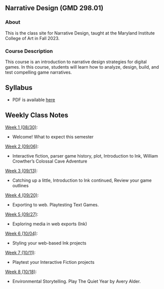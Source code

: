 ## Narrative Design (GMD 298.01)

### About
This is the class site for Narrative Design, taught at the Maryland Institute College of Art in Fall 2023.

### Course Description
This course is an introduction to narrative design strategies for digital games. In this course, students will learn how to analyze, design, build, and test compelling game narratives.

## Syllabus
- PDF is available [here](https://docs.google.com/document/d/1tJb265BxzSyV741QHLIoVGFUS6PfOpWqjEPnPWYF5Us/edit?usp=sharing)

## Weekly Class Notes

[Week 1 (08/30)](week1.md):
  - Welcome! What to expect this semester

[Week 2 (09/06)](week2.md):
  - Interactive fiction, parser game history, plot, Introduction to Ink, William Crowther’s Colossal Cave Adventure

[Week 3 (09/13)](week3.md):
  - Catching up a little, Introduction to Ink continued, Review your game outlines

[Week 4 (09/20)](week4.md):
  - Exporting to web. Playtesting Text Games.

[Week 5 (09/27)](week5.md):
  - Exploring media in web exports (Ink)

[Week 6 (10/04)](week6.md):
  - Styling your web-based Ink projects

[Week 7 (10/11)](week7.md):
  - Playtest your Interactive Fiction projects

[Week 8 (10/18)](week8.md):
  - Environmental Storytelling. Play The Quiet Year by Avery Alder.